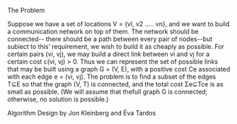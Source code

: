 The Problem

Suppose we have a set of locations V = {vl, v2 ..... vn}, and we want to build a
communication network on top of them. The network should be connected--
there should be a path between every pair of nodes--but subiect to this’
requirement, we wish to build it as cheaply as possible.
For certain pairs (vi, vj), we may build a direct link between vi and vj for
a certain cost c(vi, vj) > 0. Thus we can represent the set of possible links that
may be built using a graph G = (V, E), with a positive cost Ce associated with
each edge e = (vi, vj). The problem is to find a subset of the edges T⊆E so
that the graph (V, T) is connected, and the total cost Σe⊆Tce is as small as
possible. (We will assume that thefull graph G is connected; otherwise, no
solution is possible.)

Algorithm Design by Jon Kleinberg and Éva Tardos